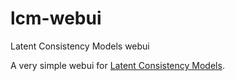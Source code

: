 # lcm-webui
Latent Consistency Models webui

A very simple webui for [Latent Consistency Models](https://github.com/luosiallen/latent-consistency-model).
